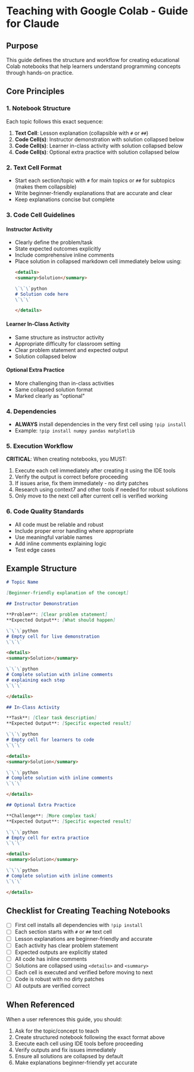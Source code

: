 # Teaching with Google Colab - Guide for Claude

## Purpose
This guide defines the structure and workflow for creating educational Colab notebooks that help learners understand programming concepts through hands-on practice.

## Core Principles

### 1. Notebook Structure
Each topic follows this exact sequence:
1. **Text Cell**: Lesson explanation (collapsible with `#` or `##`)
2. **Code Cell(s)**: Instructor demonstration with solution collapsed below
3. **Code Cell(s)**: Learner in-class activity with solution collapsed below
4. **Code Cell(s)**: Optional extra practice with solution collapsed below

### 2. Text Cell Format
- Start each section/topic with `#` for main topics or `##` for subtopics (makes them collapsible)
- Write beginner-friendly explanations that are accurate and clear
- Keep explanations concise but complete

### 3. Code Cell Guidelines

#### Instructor Activity
- Clearly define the problem/task
- State expected outcomes explicitly
- Include comprehensive inline comments
- Place solution in collapsed markdown cell immediately below using:
  ```markdown
  <details>
  <summary>Solution</summary>

  \`\`\`python
  # Solution code here
  \`\`\`

  </details>
  ```

#### Learner In-Class Activity
- Same structure as instructor activity
- Appropriate difficulty for classroom setting
- Clear problem statement and expected output
- Solution collapsed below

#### Optional Extra Practice
- More challenging than in-class activities
- Same collapsed solution format
- Marked clearly as "optional"

### 4. Dependencies
- **ALWAYS** install dependencies in the very first cell using `!pip install`
- Example: `!pip install numpy pandas matplotlib`

### 5. Execution Workflow

**CRITICAL**: When creating notebooks, you MUST:
1. Execute each cell immediately after creating it using the IDE tools
2. Verify the output is correct before proceeding
3. If issues arise, fix them immediately - no dirty patches
4. Research using context7 and other tools if needed for robust solutions
5. Only move to the next cell after current cell is verified working

### 6. Code Quality Standards
- All code must be reliable and robust
- Include proper error handling where appropriate
- Use meaningful variable names
- Add inline comments explaining logic
- Test edge cases

## Example Structure

```markdown
# Topic Name

[Beginner-friendly explanation of the concept]

## Instructor Demonstration

**Problem**: [Clear problem statement]
**Expected Output**: [What should happen]

\`\`\`python
# Empty cell for live demonstration
\`\`\`

<details>
<summary>Solution</summary>

\`\`\`python
# Complete solution with inline comments
# explaining each step
\`\`\`

</details>

## In-Class Activity

**Task**: [Clear task description]
**Expected Output**: [Specific expected result]

\`\`\`python
# Empty cell for learners to code
\`\`\`

<details>
<summary>Solution</summary>

\`\`\`python
# Complete solution with inline comments
\`\`\`

</details>

## Optional Extra Practice

**Challenge**: [More complex task]
**Expected Output**: [Specific expected result]

\`\`\`python
# Empty cell for extra practice
\`\`\`

<details>
<summary>Solution</summary>

\`\`\`python
# Complete solution with inline comments
\`\`\`

</details>
```

## Checklist for Creating Teaching Notebooks

- [ ] First cell installs all dependencies with `!pip install`
- [ ] Each section starts with `#` or `##` text cell
- [ ] Lesson explanations are beginner-friendly and accurate
- [ ] Each activity has clear problem statement
- [ ] Expected outputs are explicitly stated
- [ ] All code has inline comments
- [ ] Solutions are collapsed using `<details>` and `<summary>`
- [ ] Each cell is executed and verified before moving to next
- [ ] Code is robust with no dirty patches
- [ ] All outputs are verified correct

## When Referenced

When a user references this guide, you should:
1. Ask for the topic/concept to teach
2. Create structured notebook following the exact format above
3. Execute each cell using IDE tools before proceeding
4. Verify outputs and fix issues immediately
5. Ensure all solutions are collapsed by default
6. Make explanations beginner-friendly yet accurate
